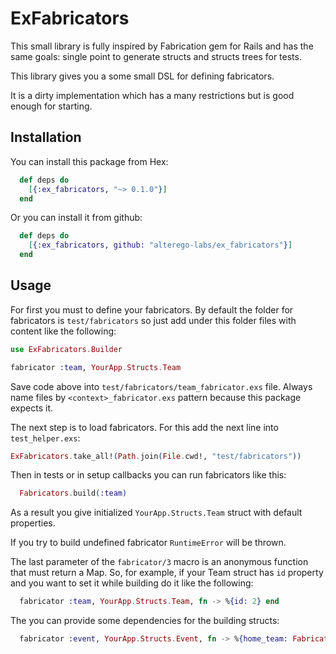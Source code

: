 # ExFabricators

This small library is fully inspired by Fabrication gem for Rails and has the same goals: single
point to generate structs and structs trees for tests.

This library gives you a some small DSL for defining fabricators.

It is a dirty implementation which has a many restrictions but is good enough for starting.

## Installation

You can install this package from Hex:

```elixir
  def deps do
    [{:ex_fabricators, "~> 0.1.0"}]
  end
```

Or you can install it from github:

```elixir
  def deps do
    [{:ex_fabricators, github: "alterego-labs/ex_fabricators"}]
  end
```

## Usage

For first you must to define your fabricators. By default the folder for fabricators is
`test/fabricators` so just add under this folder files with content like the following:

```elixir
use ExFabricators.Builder

fabricator :team, YourApp.Structs.Team
```

Save code above into `test/fabricators/team_fabricator.exs` file. Always name files by 
`<context>_fabricator.exs` pattern because this package expects it.

The next step is to load fabricators. For this add the next line into `test_helper.exs`:

```elixir
ExFabricators.take_all!(Path.join(File.cwd!, "test/fabricators"))
```

Then in tests or in setup callbacks you can run fabricators like this:

```elixir
  Fabricators.build(:team)
```

As a result you give initialized `YourApp.Structs.Team` struct with default properties.

If you try to build undefined fabricator `RuntimeError` will be thrown.

The last parameter of the `fabricator/3` macro is an anonymous function that must return a Map.
So, for example, if your Team struct has `id` property and you want to set it while building do it
like the following:
  
```elixir
  fabricator :team, YourApp.Structs.Team, fn -> %{id: 2} end
```

The you can provide some dependencies for the building structs:
  
```elixir
  fabricator :event, YourApp.Structs.Event, fn -> %{home_team: Fabricators.build(:team)} end
```
